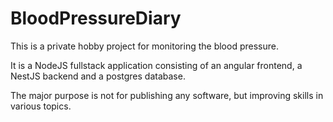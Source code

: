 # BloodPressureDiary

This is a private hobby project for monitoring the blood pressure.

It is a NodeJS fullstack application consisting of an angular frontend, a NestJS backend and a postgres database.

The major purpose is not for publishing any software, but improving skills in various topics.